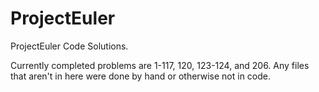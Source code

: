 # ProjectEuler
ProjectEuler Code Solutions.

Currently completed problems are 1-117, 120, 123-124, and 206. Any files that aren't in here were done by hand or otherwise not in code.
